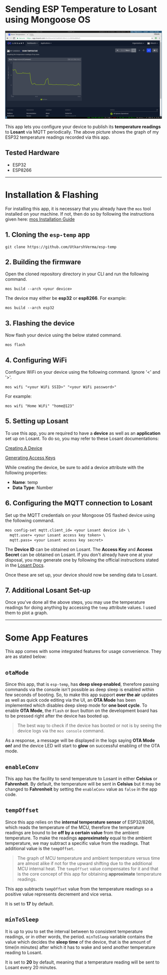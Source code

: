 #  Sending ESP Temperature to Losant using Mongoose OS

![My Graph](/graph.png)

This app lets you configure your device to publish its **temperature readings** to **Losant** via MQTT periodically. The above picture shows the graph of my ESP32 temperature readings recorded via this app.

## Tested Hardware
- ESP32
- ESP8266

---

# Installation & Flashing

For installing this app, it is necessary that you already have the `mos` tool installed on your machine. If not, then do so by following the instructions given here: [mos Installation Guide](https://mongoose-os.com/software.html)

## 1. Cloning the `esp-temp` app
```
git clone https://github.com/UtkarshVerma/esp-temp
```

## 2. Building the firmware
Open the cloned repository directory in your CLI and run the following command.
```
mos build --arch <your device> 
```

The device may either be **esp32** or **esp8266**.
For example:
```
mos build --arch esp32
```

## 3. Flashing the device
Now flash your device using the below stated command.
```
mos flash 
```

## 4. Configuring WiFi
Configure WiFi on your device using the following command. Ignore '<' and '>'.
```
mos wifi "<your WiFi SSID>" "<your WiFi password>"
```
For example:
```
mos wifi "Home WiFi" "home@123"
```

## 5. Setting up Losant
To use this app, you are required to have a **device** as well as an **application** set up on Losant. To do so, you may refer to these Losant documentations:

[Creating A Device](https://docs.losant.com/devices/overview/)

[Generating Access Keys](https://docs.losant.com/applications/access-keys/)

While creating the device, be sure to add a device attribute with the following properties:
- **Name**: temp
- **Data Type**: Number

## 6. Configuring the MQTT connection to Losant
Set up the MQTT credentials on your Mongoose OS flashed device using the following command.
```
mos config-set mqtt.client_id= <your Losant device id> \
  mqtt.user= <your Losant access key token> \
  mqtt.pass= <your Losant access key secret>
```  
The **Device ID** can be obtained on Losant. 
The **Access Key** and **Access Secret** can be obtained on Losant. If you don't already have one at your disposal, you may generate one by following the official instructions stated in the [Losant Docs](https://docs.losant.com/applications/access-keys/).

Once these are set up, your device should now be sending data to Losant.

## 7. Additional Losant Set-up
Once you've done all the above steps, you may use the temperature readings for doing anything by accessing the `temp` attribute values. I used them to plot a graph.

---

# Some App Features

This app comes with some integrated features for usage convenience. They are as stated below:

## `otaMode`

Since this app, that is `esp-temp`, has **deep sleep enabled**, therefore passing commands via the console isn't possible as deep sleep is enabled within few seconds of booting. So, to make this app support **over the air** updates as well as quick code editing via the UI, an **OTA Mode** has been implemented which disables deep sleep mode for **one boot cycle**. 
To enable **OTA Mode**, the `Flash` or `Boot` button on the development board has to be pressed right after the device has booted up. 

> The best way to check if the device has booted or not is by seeing the device logs via the `mos console` command.

As a response, a message will be displayed in the logs saying **OTA Mode on!**  and the device LED will start to **glow** on successful enabling of the OTA mode.

## `enableConv`
This app has the facility to send temperature to Losant in either **Celsius** or **Fahrenheit**. By default, the temperature will be sent in **Celsius** but it may be changed to **Fahrenheit** by setting the `enableConv` value as `false` in the app code.


## `tempOffset`
Since this app relies on the **internal temperature sensor** of ESP32/8266, which reads the temperature of the MCU, therefore the temperature readings are bound to be **off by a certain value** from the ambient temperature. To make the readings **approximately** equal to the ambient temperature, we may subtract a specific value from the readings. That additional value is the `tempOffset`.

> The graph of MCU temperature and ambient temperature versus time are almost alike if not for the upward shifting due to the additional MCU internal heat. The `tempOffset` value compensates for it and that is the core concept of this app for obtaining **approximate** temperature readings.

This app subtracts `tempOffset` value from the temperature readings so a positive value represents decrement and vice versa.

It is set to **17** by default.

## `minToSleep` 
It is up to you to set the interval between to consistent temperature readings, or in other words, the period. `minToSleep` variable contains the value which decides the **sleep time** of the device, that is the amount of time(in minutes) after which it has to wake and send another temperature reading to Losant.

It is set to **20** by default, meaning that a temperature reading will be sent to Losant every 20 minutes.